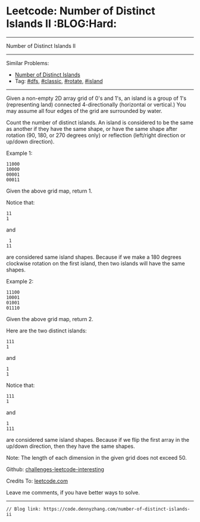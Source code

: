 # Leetcode: Number of Distinct Islands II     :BLOG:Hard:


---

Number of Distinct Islands II  

---

Similar Problems:  
-   [Number of Distinct Islands](https://code.dennyzhang.com/number-of-distinct-islands)
-   Tag: [#dfs](https://code.dennyzhang.com/tag/dfs), [#classic](https://code.dennyzhang.com/tag/classic), [#rotate](https://code.dennyzhang.com/tag/rotate), [#island](https://code.dennyzhang.com/tag/island)

---

Given a non-empty 2D array grid of 0's and 1's, an island is a group of 1's (representing land) connected 4-directionally (horizontal or vertical.) You may assume all four edges of the grid are surrounded by water.  

Count the number of distinct islands. An island is considered to be the same as another if they have the same shape, or have the same shape after rotation (90, 180, or 270 degrees only) or reflection (left/right direction or up/down direction).  

Example 1:  

    11000
    10000
    00001
    00011

Given the above grid map, return 1.  

Notice that:  

    11
    1

and  

     1
    11

are considered same island shapes. Because if we make a 180 degrees clockwise rotation on the first island, then two islands will have the same shapes.  

Example 2:  

    11100
    10001
    01001
    01110

Given the above grid map, return 2.  

Here are the two distinct islands:  

    111
    1

and  

    1
    1

Notice that:  

    111
    1

and  

    1
    111

are considered same island shapes. Because if we flip the first array in the up/down direction, then they have the same shapes.  

Note: The length of each dimension in the given grid does not exceed 50.  

Github: [challenges-leetcode-interesting](https://github.com/DennyZhang/challenges-leetcode-interesting/tree/master/number-of-distinct-islands-ii)  

Credits To: [leetcode.com](https://leetcode.com/problems/number-of-distinct-islands-ii/description/)  

Leave me comments, if you have better ways to solve.  

---

    // Blog link: https://code.dennyzhang.com/number-of-distinct-islands-ii